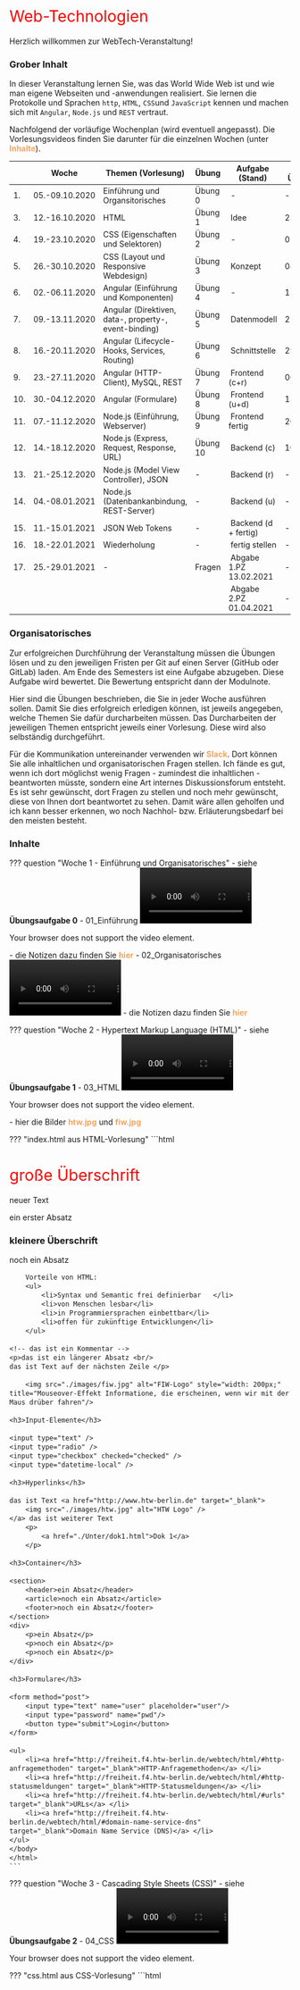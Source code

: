 # Web-Technologien

Herzlich willkommen zur WebTech-Veranstaltung! 

### Grober Inhalt

In dieser Veranstaltung lernen Sie, was das World Wide Web ist und wie man eigene Webseiten und -anwendungen realisiert. Sie lernen die Protokolle und Sprachen ``http``, ``HTML``, ``CSS``und ``JavaScript`` kennen und machen sich mit ``Angular``, ``Node.js`` und ``REST`` vertraut.  

Nachfolgend der vorläufige Wochenplan (wird eventuell angepasst). Die Vorlesungsvideos finden Sie darunter für die einzelnen Wochen (unter [**Inhalte**](http://freiheit.f4.htw-berlin.de/webtech/#inhalte)).

| | Woche | Themen (Vorlesung) | Übung | Aufgabe (Stand) | Abgabe Übung bis | 
|-|-------|--------------------|-------|-----------------|------------------|
| 1. | 05.-09.10.2020 | Einführung und Organsitorisches | Übung 0 | - | - | 
| 3. | 12.-16.10.2020 | HTML | Übung 1 | Idee | 25.10.2020 | 
| 4. | 19.-23.10.2020 | CSS (Eigenschaften und Selektoren) | Übung 2 | - | 01.11.2020 | 
| 5. | 26.-30.10.2020 | CSS (Layout und Responsive Webdesign) | Übung 3 | Konzept | 08.11.2020 | 
| 6. | 02.-06.11.2020 | Angular (Einführung und Komponenten) | Übung 4 | - | 15.11.2020 | 
| 7. | 09.-13.11.2020 | Angular (Direktiven, data-, property-, event-binding) | Übung 5 | Datenmodell | 22.11.2020 | 
| 8. | 16.-20.11.2020 | Angular (Lifecycle-Hooks, Services, Routing) | Übung 6 | Schnittstelle | 29.11.2020 | 
| 9. | 23.-27.11.2020 | Angular (HTTP-Client), MySQL, REST | Übung 7 | Frontend (c+r)| 06.12.2020 | 
| 10. | 30.-04.12.2020 | Angular (Formulare) | Übung 8 | Frontend (u+d)| 13.12.2020 | 
| 11. | 07.-11.12.2020 | Node.js (Einführung, Webserver) | Übung 9 | Frontend fertig | 20.12.2020 | 
| 12. | 14.-18.12.2020 | Node.js (Express, Request, Response, URL) | Übung 10 | Backend (c) | 10.01.2020 | 
| 13. | 21.-25.12.2020 | Node.js (Model View Controller), JSON | - | Backend (r) | - |
| 14. | 04.-08.01.2021 | Node.js (Datenbankanbindung, REST-Server) | - | Backend (u) | - |
| 15. | 11.-15.01.2021 | JSON Web Tokens | - | Backend (d + fertig)| - |
| 16. | 18.-22.01.2021 | Wiederholung | - | fertig stellen | - |
| 17. | 25.-29.01.2021 | - | Fragen | Abgabe 1.PZ 13.02.2021 | - |
|  |  |  |  | Abgabe 2.PZ 01.04.2021 | - |

### Organisatorisches 

Zur erfolgreichen Durchführung der Veranstaltung müssen die Übungen lösen und zu den jeweiligen Fristen per Git auf einen Server (GitHub oder GitLab) laden. Am Ende des Semesters ist eine Aufgabe abzugeben. Diese Aufgabe wird bewertet. Die Bewertung entspricht dann der Modulnote. 

Hier sind die Übungen beschrieben, die Sie in jeder Woche ausführen sollen. Damit Sie dies erfolgreich erledigen können, ist jeweils angegeben, welche Themen Sie dafür durcharbeiten müssen. Das Durcharbeiten der jeweiligen Themen entspricht jeweils einer Vorlesung. Diese wird also selbständig durchgeführt. 

Für die Kommunikation untereinander verwenden wir [**Slack**](https://slack.com/intl/de-de/). Dort können Sie alle inhaltlichen und organisatorischen Fragen stellen. Ich fände es gut, wenn ich dort möglichst wenig Fragen - zumindest die inhaltlichen - beantworten müsste, sondern eine Art internes Diskussionsforum entsteht. Es ist sehr gewünscht, dort Fragen zu stellen und noch mehr gewünscht, diese von Ihnen dort beantwortet zu sehen. Damit wäre allen geholfen und ich kann besser erkennen, wo noch Nachhol- bzw. Erläuterungsbedarf bei den meisten besteht.  

### Inhalte

??? question "Woche 1 - Einführung und Organisatorisches"
	- siehe **Übungsaufgabe 0**
	- 01_Einführung
		<video controls="controls" width="200">
  		<source type="video/mp4" src="./files/videos/01_Einfuehrung.mp4"></source>
  		<p>Your browser does not support the video element.</p>
	  </video>
	- die Notizen dazu finden Sie [**hier**](./files/01_WebTech_Einfuehrung.pdf)
	- 02_Organisatorisches
	 	<video controls="controls" width="200">
  		<source type="video/mp4" src="./files/videos/02_Organisatorisches.mp4"></source>
  		<p>Your browser does not support the video element.</p>
		</video>
	- die Notizen dazu finden Sie [**hier**](./files/02_Organisatorisches.pdf)

??? question "Woche 2 - Hypertext Markup Language (HTML)"
	- siehe **Übungsaufgabe 1**
	- 03_HTML
		<video controls="controls" width="200">
  		<source type="video/mp4" src="./files/videos/03_HTML.mp4"></source>
  		<p>Your browser does not support the video element.</p>
	  </video>
	- hier die Bilder [**htw.jpg**](./files/htw.jpg) und [**fiw.jpg**](./files/fiw.jpg)

??? "index.html aus HTML-Vorlesung"
	```html
	<!DOCTYPE html>
	<html lang="de">
	<head>
	    <meta charset="UTF-8">
	    <title>HTML-Einführung</title>
	</head>
	<body>
	    <h1>große Überschrift</h1>
	    neuer Text
	    <p>ein erster Absatz</p>
	    <h3>kleinere Überschrift</h3>
	    <p> noch ein Absatz</p>

	    Vorteile von HTML:
	    <ul>
	        <li>Syntax und Semantic frei definierbar   </li>
	        <li>von Menschen lesbar</li>
	        <li>in Programmiersprachen einbettbar</li>
	        <li>offen für zukünftige Entwicklungen</li>
	    </ul>

	<!-- das ist ein Kommentar -->
	<p>das ist ein längerer Absatz <br/>
	das ist Text auf der nächsten Zeile </p>

	    <img src="./images/fiw.jpg" alt="FIW-Logo" style="width: 200px;" title="Mouseover-Effekt Informatione, die erscheinen, wenn wir mit der Maus drüber fahren"/>

	<h3>Input-Elemente</h3>

	<input type="text" />
	<input type="radio" />
	<input type="checkbox" checked="checked" />
	<input type="datetime-local" />

	<h3>Hyperlinks</h3>

	das ist Text <a href="http://www.htw-berlin.de" target="_blank">
	    <img src="./images/htw.jpg" alt="HTW Logo" />
	</a> das ist weiterer Text
	    <p>
	        <a href="./Unter/dok1.html">Dok 1</a>
	    </p>

	<h3>Container</h3>

	<section>
	    <header>ein Absatz</header>
	    <article>noch ein Absatz</article>
	    <footer>noch ein Absatz</footer>
	</section>
	<div>
	    <p>ein Absatz</p>
	    <p>noch ein Absatz</p>
	    <p>noch ein Absatz</p>
	</div>

	<h3>Formulare</h3>

	<form method="post">
	    <input type="text" name="user" placeholder="user"/>
	    <input type="password" name="pwd"/>
	    <button type="submit">Login</button>
	</form>

	<ul>
	    <li><a href="http://freiheit.f4.htw-berlin.de/webtech/html/#http-anfragemethoden" target="_blank">HTTP-Anfragemethoden</a> </li>
	    <li><a href="http://freiheit.f4.htw-berlin.de/webtech/html/#http-statusmeldungen" target="_blank">HTTP-Statusmeldungen</a> </li>
	    <li><a href="http://freiheit.f4.htw-berlin.de/webtech/html/#urls" target="_blank">URLs</a> </li>
	    <li><a href="http://freiheit.f4.htw-berlin.de/webtech/html/#domain-name-service-dns" target="_blank">Domain Name Service (DNS)</a> </li>
	</ul>
	</body>
	</html>
	```

??? question "Woche 3 - Cascading Style Sheets (CSS)"
	- siehe **Übungsaufgabe 2**
	- 04_CSS
		<video controls="controls" width="200">
  		<source type="video/mp4" src="./files/videos/04_CSS-1.mp4"></source>
  		<p>Your browser does not support the video element.</p>
	  </video>

??? "css.html aus CSS-Vorlesung"
	```html
	<!DOCTYPE html>
	<html lang="en">
	<head>
	    <meta charset="UTF-8">
	    <title>CSS</title>
	    <!-- 1. externe CSS-Datei -->
	    <link rel="stylesheet" href="./styles/mystyles.css">
	    <!-- 2. style-Element -->
	    <style>
	        h1 {
	            font-weight: normal;
	            color: red;
	        }

	        div > ul {
	            color: grey;
	        }

	        li {
	            display: inline;
	            padding: 10px;
	            margin: 5px;
	        }

	        span {
	            display: block;
	            color: red;
	        }

	    </style>
	</head>
	<body>
	    <h1>Cascading Style Sheets (CSS)</h1>
	    <div>living standard - weiterentwickelt von W3C. <span>Seit 2000 CSS3.</span>
	        Wichtig: Trennung zwischen Inhalten (HTML) und Aussehen (CSS).
	    </div>
	    <div> Wofür CSS?
	        <section>
	         <ul class="orangeBackground blackColor">
	             <li>ansprechender Stil (Font, Farben, Schriftgröße, Rahmen, ...)
	                 <a href="index.html">Link 2</a>
	             </li>
	             <li>Layout (2-spaltig, 3-spaltig, Kopf- und Fußzeilen, ...)
	                 <a href="index.html">Link 3</a>
	             </li>
	             <li>responsives Webdesign (unterschiedlich für Mobile, Tablets, Desktop, ...)
	                 <a href="index.html">Link 4</a>
	             </li>
	         </ul>
	        </section>
	    </div>
	    <ul class="orangeBackground">Inhalte heute:
	        <li>Orte für CSS-Definitionen
	            <a href="Unter/dok1.html">Link 5</a>
	        </li>
	        <li>Selektoren
	            <a href="Unter/dok1.html">Link 6</a>
	        </li>
	        <li>Box Model
	            <a href="Unter/dok1.html">Link 7</a>
	        </li>
	        <li>Layout (Prinzip, float)
	            <a href="Unter/dok1.html">Link 8</a>
	        </li>
	        <li>Gewichtung der Selektoren
	            <a href="Unter/dok1.html">Link 9</a>
	        </li>
	    </ul>
	</body>
	</html>
	```
??? "styles/mystyles.css aus CSS-Vorlesung"
	```css
	/*
	Kommentar in CSS

	selektor {
	    eigenschaft1: wert;
	    eigenschaft2: wert;
	   }
	*/

	body {
	    font-family: Verdana;
	    color: blue;
	}

	a {
	    text-decoration: none;
	    color: sandybrown;
	}
	```
??? "layout.html aus CSS-Vorlesung"
	```html
	<html lang="en">
	<head>
	    <meta charset="UTF-8">
	    <title>Layout mit float</title>
	    <style>
	        #p1, #p2, #p3 {
	            float: left;
	            width: 31.33%;
	            padding: 1%;
	        }
	    </style>
	</head>
	<body>
	    <p id="p1"><img src="./images/fiw.jpg" alt="fiw-logo" style="width:100%;"/></p>
	    <p id="p2">Lorem ipsum dolor sit amet, consetetur sadipscing elitr, sed diam nonumy
	        eirmod tempor invidunt ut labore et dolore magna aliquyam erat, sed diam
	        voluptua. At vero eos et accusam et justo duo dolores et ea rebum. Stet
	        clita kasd gubergren, no sea takimata sanctus est Lorem ipsum dolor sit
	        amet. Lorem ipsum dolor sit amet, consetetur sadipscing elitr, sed diam
	        nonumy eirmod tempor invidunt ut labore et dolore magna aliquyam erat,
	        sed diam voluptua. At vero eos et accusam et justo duo dolores et ea
	        rebum. Stet clita kasd gubergren, no sea takimata sanctus est Lorem
	        ipsum dolor sit amet.</p>
	    <p id="p3">Lorem ipsum dolor sit amet, consetetur sadipscing elitr, sed diam nonumy
	        eirmod tempor invidunt ut labore et dolore magna aliquyam erat, sed diam
	        voluptua. At vero eos et accusam et justo duo dolores et ea rebum. Stet
	        clita kasd gubergren, no sea takimata sanctus est Lorem ipsum dolor sit
	        amet. Lorem ipsum dolor sit amet, consetetur sadipscing elitr, sed diam
	        nonumy eirmod tempor invidunt ut labore et dolore magna aliquyam erat,
	        sed diam voluptua. At vero eos et accusam et justo duo dolores et ea
	        rebum. Stet clita kasd gubergren, no sea takimata sanctus est Lorem
	        ipsum dolor sit amet.</p>
	</body>
	</html>
	```
??? "gewichtung.html aus CSS-Vorlesung"
	```html
	<!DOCTYPE html>
	<html lang="en">
	<head>
	    <meta charset="UTF-8">
	    <title>Gewichtung der Selektoren</title>
	    <style>
	        a:link { /* B=0  C=1 D=1 */
	            color: blue;
	        }
	        li a {  /* B=0 C=0 D=2 */
	            color: magenta;
	        }
	        #navigation a.link { /* B=1 C=1 D=1 */
	            color: red;
	        }
	        #navigation li a { /* B=1 C=0 D=2 */
	            color: black;
	        }
	    </style>
	</head>
	<body>
	<ul id="navigation">
	    <li><a href="startseite.html" class="link">Startseite</a></li>
	    <li><a href="unterseite.html" class="link">Unterseite</a></li>
	    <li> Kategorie A: style-Attribut im html-Element (Beispiel 0)</li>
	    <li> Kategorie B: für id</li>
	    <li> Kategorie C: Anzahl Klassen und Pseudoklassen</li>
	    <li> Kategorie D: Anzahl der Elemente und Pseudoelemente</li>
	</ul>
	</body>
	</html>
	```

## Übungen

??? question "Übungsaufgabe 0"
    - wählen Sie eine [**IDE**](./tools/#integrated-development-environment-ide) aus und installieren Sie diese 
    - richten Sie sich ein Git-Repository ein (z.B. ``WebTech20``) und pushen Sie es auf einen zentralen Dienst ([**siehe**](./tools/#git))
    - laden Sie mich zu Ihrem Git-Dienst ein ([**siehe**](./tools/#git))
    - erstellen Sie in Ihrem Repostory eine Datei ``index.php`` mit folgendem Inhalt: ``<?php phpinfo(); ?>``
    - richten Sie Ihren Webserver so ein, dass ``WebTech20`` Ihr *DocumentRoot* ist ([**siehe**](./tools/#webserver))
    - commiten und pushen Sie Ihr Repository

??? question "Übungsaufgabe 1"
	- Erstellen Sie in einem `Uebung1`-Ordner eine Datei `uebung1.html`. Das `body`-Element soll ein `header`-Element, ein `nav`-Element, ein `section`-Element und ein `footer`-Element enthalten. 
	- Unter dieser Übungsaufgabe (siehe `mockupdata`) ist der HTML-Code einer Tabelle mit allen Teilnehmerinnen einer Veranstaltung. Kopieren Sie den Inhalt der Datei so in Ihren HTML-Code, dass folgende Seite erscheint:
	![Uebung1](./files/49_uebung1.png)

	- Es sollen 4 Unterseiten erstellt werden. Bei Klick auf diese Seiten soll die Tabelle jeweils nur die Teilnehmerinnen enthalten, deren Nachname mit dem entsprechenden Anfangsbuchstaben beginnt (also in `ag.html` nur alle Nachnamen, die mit A bis G beginnen). Die Seiten `ag.html`, `hl.html`, `mr.html` und `sz.html` sollen im Ordner `NN` abgelegt werden, der Unterordner von `Uebung1` ist.
	- Achten Sie darauf, dass man von jeder Unterseite auf jede andere Unterseite und auch auf die Hauptseite (`uebung1.html`) wechseln können muss.
	- Das einzubindende Logo des Studiengangs liegt [hier](./files/fiw.jpg). Es soll in einen `images`-Ordner gespeichert werden, der in der Ordner-Hierarchie neben dem `Uebung1`-Ordner liegt. Um die Größe des Bildes festzulegen, können Sie mit Hilfe des `style`-Attributes die Höhe und die Breite bestimmen: `style="width:53px; height=48px;"` 
	- Nächste Woche wird Uebung1 um CSS erweitert. 

??? "mockupdata"
	```html
	<table>
		<thead>
			<tr>
				<th>Vorname</th>
				<th>Nachname</th>
				<th>E-Mail-Adresse</th>
				<th>IP-Adresse</th>
			</tr>
		</thead>
		<tbody>
			<tr>
				<td>Adam</td>
				<td>Anderson</td>
				<td>aanderson8@google.fr</td>
				<td>118.93.83.157</td>
			</tr>
			<tr>
				<td>Susan</td>
				<td>Andrews</td>
				<td>sandrewsn@google.co.jp</td>
				<td>228.214.9.251</td>
			</tr>
			<tr>
				<td>Catherine</td>
				<td>Andrews</td>
				<td>candrewsp@noaa.gov</td>
				<td>112.111.87.178</td>
			</tr>
			<tr>
				<td>Alan</td>
				<td>Bradley</td>
				<td>abradley1c@globo.com</td>
				<td>229.152.117.127</td>
			</tr>
			<tr>
				<td>Anne</td>
				<td>Brooks</td>
				<td>abrooks16@bravesites.com</td>
				<td>243.159.39.234</td>
			</tr>
			<tr>
				<td>Russell</td>
				<td>Brown</td>
				<td>rbrownq@nifty.com</td>
				<td>215.38.120.242</td>
			</tr>
			<tr>
				<td>Ryan</td>
				<td>Burton</td>
				<td>rburton18@foxnews.com</td>
				<td>159.60.107.14</td>
			</tr>
			<tr>
				<td>Roy</td>
				<td>Campbell</td>
				<td>rcampbell1@geocities.com</td>
				<td>237.232.34.20</td>
			</tr>
			<tr>
				<td>Russell</td>
				<td>Campbell</td>
				<td>rcampbell17@eventbrite.com</td>
				<td>251.2.92.63</td>
			</tr>
			<tr>
				<td>Bonnie</td>
				<td>Coleman</td>
				<td>bcoleman11@fc2.com</td>
				<td>109.150.122.102</td>
			</tr>
			<tr>
				<td>Ernest</td>
				<td>Coleman</td>
				<td>ecoleman15@businessweek.com</td>
				<td>213.173.4.7</td>
			</tr>
			<tr>
				<td>Richard</td>
				<td>Cruz</td>
				<td>rcruz7@unc.edu</td>
				<td>235.124.23.221</td>
			</tr>
			<tr>
				<td>Sean</td>
				<td>Cruz</td>
				<td>scruz10@answers.com</td>
				<td>92.255.49.227</td>
			</tr>
			<tr>
				<td>Rebecca</td>
				<td>Cunningham</td>
				<td>rcunninghamd@mac.com</td>
				<td>65.79.191.52</td>
			</tr>
			<tr>
				<td>Margaret</td>
				<td>Evans</td>
				<td>mevansh@pcworld.com</td>
				<td>162.10.86.196</td>
			</tr>
			<tr>
				<td>Jeffrey</td>
				<td>Ford</td>
				<td>jford14@cnet.com</td>
				<td>210.216.54.14</td>
			</tr>
			<tr>
				<td>Andrea</td>
				<td>Gardner</td>
				<td>agardnerv@woothemes.com</td>
				<td>179.91.0.30</td>
			</tr>
			<tr>
				<td>Deborah</td>
				<td>George</td>
				<td>dgeorge6@furl.net</td>
				<td>201.76.47.162</td>
			</tr>
			<tr>
				<td>Sean</td>
				<td>Gibson</td>
				<td>sgibsony@alexa.com</td>
				<td>48.114.103.55</td>
			</tr>
			<tr>
				<td>Virginia</td>
				<td>Graham</td>
				<td>vgrahamk@aol.com</td>
				<td>165.219.171.1</td>
			</tr>
			<tr>
				<td>Steven</td>
				<td>Hamilton</td>
				<td>shamiltonu@state.tx.us</td>
				<td>38.194.91.201</td>
			</tr>
			<tr>
				<td>Virginia</td>
				<td>Hawkins</td>
				<td>vhawkinsf@ehow.com</td>
				<td>93.120.46.203</td>
			</tr>
			<tr>
				<td>Edward</td>
				<td>Hicks</td>
				<td>ehicksc@pcworld.com</td>
				<td>199.153.27.1</td>
			</tr>
			<tr>
				<td>Mark</td>
				<td>Johnson</td>
				<td>mjohnsonj@hostgator.com</td>
				<td>73.87.135.206</td>
			</tr>
			<tr>
				<td>Ruth</td>
				<td>Jordan</td>
				<td>rjordan1a@smugmug.com</td>
				<td>193.140.80.64</td>
			</tr>
			<tr>
				<td>Antonio</td>
				<td>Kim</td>
				<td>akim4@odnoklassniki.ru</td>
				<td>168.244.191.78</td>
			</tr>
			<tr>
				<td>Jennifer</td>
				<td>Marshall</td>
				<td>jmarshallt@gnu.org</td>
				<td>104.191.49.94</td>
			</tr>
			<tr>
				<td>Eric</td>
				<td>Matthews</td>
				<td>ematthews5@independent.co.uk</td>
				<td>138.194.30.1</td>
			</tr>
			<tr>
				<td>Raymond</td>
				<td>Mcdonald</td>
				<td>rmcdonald2@ihg.com</td>
				<td>161.24.42.24</td>
			</tr>
			<tr>
				<td>Eric</td>
				<td>Miller</td>
				<td>emillere@creativecommons.org</td>
				<td>122.159.17.218</td>
			</tr>
			<tr>
				<td>Jonathan</td>
				<td>Morales</td>
				<td>jmoralesa@ovh.net</td>
				<td>97.65.110.105</td>
			</tr>
			<tr>
				<td>Marie</td>
				<td>Morgan</td>
				<td>mmorganb@cloudflare.com</td>
				<td>226.79.152.112</td>
			</tr>
			<tr>
				<td>Amanda</td>
				<td>Nelson</td>
				<td>anelson13@indiatimes.com</td>
				<td>161.185.121.245</td>
			</tr>
			<tr>
				<td>Lisa</td>
				<td>Olson</td>
				<td>lolsonr@telegraph.co.uk</td>
				<td>77.245.172.100</td>
			</tr>
			<tr>
				<td>Alice</td>
				<td>Ortiz</td>
				<td>aortizw@histats.com</td>
				<td>179.52.222.21</td>
			</tr>
			<tr>
				<td>Peter</td>
				<td>Phillips</td>
				<td>pphillipss@1688.com</td>
				<td>11.158.255.76</td>
			</tr>
			<tr>
				<td>Matthew</td>
				<td>Porter</td>
				<td>mporter9@europa.eu</td>
				<td>174.81.178.88</td>
			</tr>
			<tr>
				<td>Tammy</td>
				<td>Ray</td>
				<td>trayx@weather.com</td>
				<td>192.243.38.190</td>
			</tr>
			<tr>
				<td>Mark</td>
				<td>Richardson</td>
				<td>mrichardson1d@ihg.com</td>
				<td>209.217.14.154</td>
			</tr>
			<tr>
				<td>Joan</td>
				<td>Roberts</td>
				<td>jroberts12@alibaba.com</td>
				<td>4.91.143.62</td>
			</tr>
			<tr>
				<td>Kathleen</td>
				<td>Rose</td>
				<td>kroseg@pinterest.com</td>
				<td>222.172.140.56</td>
			</tr>
			<tr>
				<td>Steve</td>
				<td>Sanders</td>
				<td>ssanders1b@wikispaces.com</td>
				<td>91.61.109.245</td>
			</tr>
			<tr>
				<td>Shirley</td>
				<td>Scott</td>
				<td>sscottm@macromedia.com</td>
				<td>219.237.108.82</td>
			</tr>
			<tr>
				<td>Lillian</td>
				<td>Stephens</td>
				<td>lstephens19@hugedomains.com</td>
				<td>89.85.137.204</td>
			</tr>
			<tr>
				<td>Nicole</td>
				<td>Thompson</td>
				<td>nthompson3@admin.ch</td>
				<td>13.183.208.155</td>
			</tr>
			<tr>
				<td>Marie</td>
				<td>Thompson</td>
				<td>mthompsonz@yelp.com</td>
				<td>162.164.5.231</td>
			</tr>
			<tr>
				<td>Alan</td>
				<td>Vasquez</td>
				<td>avasquezo@miibeian.gov.cn</td>
				<td>178.109.86.172</td>
			</tr>
			<tr>
				<td>Mildred</td>
				<td>Watkins</td>
				<td>mwatkins0@miibeian.gov.cn</td>
				<td>150.67.132.64</td>
			</tr>
			<tr>
				<td>Eugene</td>
				<td>Williams</td>
				<td>ewilliamsi@deliciousdays.com</td>
				<td>67.208.26.182</td>
			</tr>
			<tr>
				<td>Catherine</td>
				<td>Williams</td>
				<td>cwilliamsl@360.cn</td>
				<td>154.87.204.51</td>
			</tr>
		</tbody>
	</table>
	```

??? question "Übungsaufgabe 2"
	- Erstellen Sie (falls noch nicht geschehen) eine `index.html`-Datei in Ihrem Repository-Ordner (also z.B. `DocumentRoot/Webtech20`) derart, dass diese direkte Links auf Ihre Lösungen der Übungen enthalten (z.B. in einer Tabelle oder einer Liste).
	- Kopieren Sie den Ordner `Uebung1` in den Ordner `Uebung2` (also inkl. Ordner `NN`). Ändern Sie darin die Datei `uebung1.html` zu `uebung2.html` (umbenennen). Ändern Sie entsprechend alle Links innerhalb der Datei, damit Sie z.B. auf den Ordner `Uebung2/NN` zugreifen und nicht mehr auf `Uebung1/NN`.
	- Legen Sie sich im `Uebung2`-Ordner einen Ordner `styles` an. Erstellen Sie in dem `styles`-Ordner eine Datei `mystyles.css`.
	- Fügen Sie im `<head>`-Bereich der `uebung2.html` eine logische Verknüpfung zur `mystyles.css`-Datei ein (`<link href="./styles/mystyles.css" rel="stylesheet">`). 
	- In `mystyles.css` definieren Sie (versuchen Sie mind. 6 der genannten 8 Punkte umzusetzen):
		- Verdana als Schriftart für das ganze Dokument
		- der `<header>` soll das HTW-Grau als Hintergrundfarbe, HTW-Orange als Schriftfarbe und der Text zentriert sein (siehe [**HTW Corporate Design**](http://corporatedesign.htw-berlin.de/schrift-farbe/markenfarben/)).
		- die Tabelle soll ungefähr wie dargestellt aussehen: 
		  ![Uebung2](./files/55_uebung2.png) 
		- d.h. mit Rahmen, mit einem Schatten, die Spaltenüberschriften in weiß, mit HTW-grünem Hintergrund.   
		- Das `<nav>`-Feld hat einen Abstand nach oben und nach unten von jeweils `50px`.
		- `<a>`-Elemente in einem `<nav>`-Element haben einen grauen Rand, deren Ecken abgerundet sind. Die Hintergrundfarbe ist HTW-blau. Schriftart ist weiß und bold. `<a>`-Elemente in einem `<nav>`-Element sind nicht unterstrichen!
		- Fährt man mit der Maus über ein `<a>`-Element in einem `<nav>`-Element ändert sich die Hintergrundfarbe in HTW-grau und die Schriftfarbe in HTW-orange. 
			![Mouseover](./files/56_uebung2_2.png)
		- Die Tabelle hat eine Breite von 80% des `<section>`-Elements. 
		- Der `<footer>` ist in HTW-Orange, die Schrift ist schwarz, der Text ist mittig und die Schrift ist kleiner. Die Höhe des footers entsteht dadurch, dass die Schrift einen Abstand nach oben und nach unten von jeweils `20px` hat.
	- Am Ende soll es *ungefähr* so aussehen:  
	  ![Uebung2](./files/57_uebung2_3.png) 

??? question "Übungsaufgabe 4 - wird aber noch geändert!"
    Arbeiten Sie im Abschnitt [**Angular**](./angular/#angular) die Abschnitte [**Erstes Projekt erstellen**](./angular/#erstes-projekt-erstellen) und [**Angular-Projektstruktur**](./angular/#angular-projektstruktur) durch. Sie müssen dazu [**Angular**](./tools/#angular) installieren, eine [**Integrierte Entwicklungsumgebung**](./tools/#integrated-development-environment-ide) und die passenden [**Developer Tools**](./tools/#developer-tools). 


## Semesteraufgabe

Am Ende des Kurses geben Sie eine Webanwendung ab. Diese wird bewertet und bildet die Modulnote für "WebTech" (es gibt also keine Klausur o.ä.). Überlegen Sie sich früh, was Sie implementieren wollen. Ihrer Kreativität sind keine Grenzen gesetzt. Es können 2 Studentinnen gemeinsam ein Projekt durchführen und abgeben. Sie erhalten dann (höchstwahrscheinlich) die gleiche Note. Es muss an den Commits erkennbar sein, welchen Anteil am Ergebnis jede der beiden Studentinnen hatte.

??? question "Mindestanforderungen"
	Folgende Anforderungen werden an Ihr Projekt gestellt:

	* das Frontend soll mit Angular entwickelt werden,
	* das Backend mit Node.js,
	* als Datenbank soll MySQL verwendet werden,
	* es soll CRUD implementiert sein, d.h. Sie benötigen 
	    * eine Komponente zur Erstellung und Speicherung eines Datenbankeintrages (<b>C</b>reate),
	    * eine Komponente zur Änderung eines Datenbankeintrages (<b>U</b>pdate),
	    * eine Komponente zur Anzeige *aller* Datenbankeinträge (<b>R</b>ead),
	    * eine Komponente zum Löschen eines Datenbankeintrages (<b>D</b>elete).

	Datenbankeinträge können Bücher, CDs, ToDos, Einkaufslisten, Vorlesungen, Kühlschrankinhalte usw. sein - wie gesagt, Ihrer Kreativität sind keine Grenzen gesetzt. 

	Die Anwendung soll in einem Git-Dienst (GitHub, GitLab, ...) verfügbar sein. Das README (oder eine andere Form der Projektbeschreibung) soll aussagekräftig sein.

	Verwenden Sie ein CSS-Framework, wie z.B. Materialize, Bootstrap o.ä.! Ihre Anwendung soll "modern" aussehen. 

	Nach Abgabe vereinbaren wir ein Online-Meeting, in dem Sie mir Ihre Anwendung nochmal zeigen können und ich Ihnen Fragen zu Ihrem Code stellen werde. Ist keine Prüfung, sondern eher ein fachliches Gespräch. 
